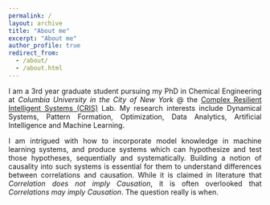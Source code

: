 ```yaml
---
permalink: /
layout: archive
title: "About me"
excerpt: "About me"
author_profile: true
redirect_from:
  - /about/
  - /about.html
---
```

<div style="text-align: justify">

I am a 3rd year graduate student pursuing my PhD in Chemical Engineering at _Columbia University in the City of New York_ @ the [Complex Resilient Intelligent Systems (CRIS)](https://cris.cheme.columbia.edu) Lab. My research interests include Dynamical Systems, Pattern Formation, Optimization, Data Analytics, Artificial Intelligence and Machine Learning.
<!-- </div>
<br/> -->

<!-- <div style="text-align: justify"> -->


I am intrigued with how to incorporate model knowledge in machine learning systems, and produce systems which can hypothesize and test those hypotheses, sequentially and systematically. Building a notion of causality into such systems is essential for them to understand differences between correlations and causation. While it is claimed in literature that <em>Correlation does not imply Causation</em>, it is often overlooked that <em>Correlations may imply Causation</em>. The question really is when.
<!-- </div> -->
